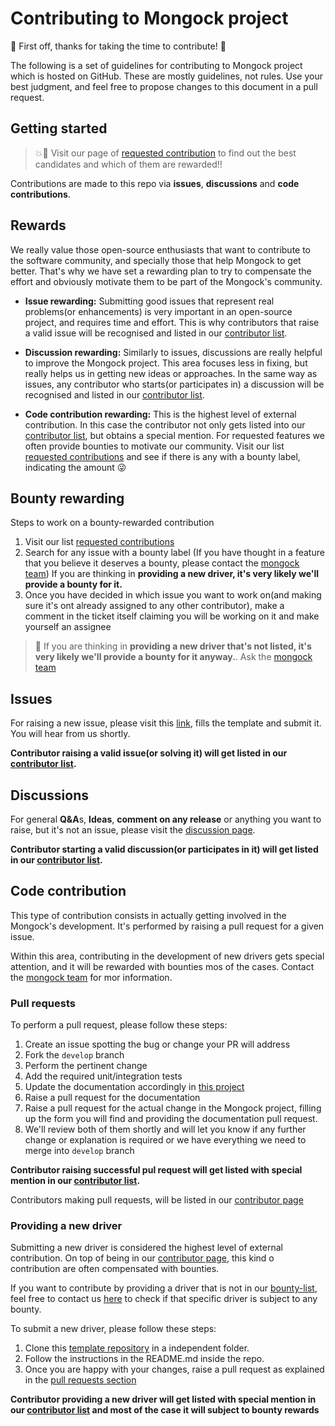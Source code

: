 # Contributing to Mongock project

:tada: First off, thanks for taking the time to contribute! :tada:

 The following is a set of guidelines for contributing to Mongock project which is hosted on GitHub. These are mostly guidelines, not rules. Use your best judgment, and feel
 free to propose changes to this document in a pull request.


## Getting started

> :boom::rocket: Visit our page of [requested contribution](https://github.com/mongock/mongock/labels/contribution-requested) to find out the best candidates and which of them are rewarded!!

Contributions are made to this repo via **issues**, **discussions** and **code contributions**.

## Rewards

We really value those open-source enthusiasts that want to contribute to the software community, and specially those that help Mongock to get better. That's why we have set
a rewarding plan to try to compensate the effort and obviously motivate them to be part of the Mongock's community.

- **Issue rewarding:** Submitting good issues  that represent real problems(or enhancements) is very important in an open-source project, and requires time and effort. This is why contributors that raise a valid issue will be recognised and listed in our [contributor list](https://github.com/mongock/mongock/blob/master/CONTRIBUTORS.md).

- **Discussion rewarding:** Similarly to issues, discussions are really helpful to improve the Mongock project. This area focuses less in fixing, but really helps us in getting new ideas or approaches. In the same way as issues, any contributor who starts(or participates in) a discussion will be recognised and listed in our [contributor list](https://github.com/mongock/mongock/blob/master/CONTRIBUTORS.md).

- **Code contribution rewarding:** This is the highest level of external contribution. In this case the contributor not only gets listed into our [contributor list](https://github.com/mongock/mongock/blob/master/CONTRIBUTORS.md), but obtains a special mention. For requested features we often provide bounties to motivate our community. Visit our list [requested contributions](https://github.com/mongock/mongock/labels/contribution-requested) and see if there is any with a bounty label, indicating the amount :stuck_out_tongue_winking_eye:


## Bounty rewarding

Steps to work on a bounty-rewarded contribution

1. Visit our list [requested contributions](https://github.com/mongock/mongock/labels/contribution-requested)
2. Search for any issue with a bounty label (If you have thought in a feature that you believe it deserves a bounty, please contact the [mongock team](mailto:development@mongock.io)) If you are thinking in **providing a new driver, it's very likely we'll provide a bounty for it.**
3. Once you have decided in which issue you want to work on(and making sure it's ont already assigned to any other contributor), make a comment in the ticket itself claiming you will be working on it and make yourself an assignee


> :rocket: If you are thinking in **providing a new driver that's not listed, it's very likely we'll provide a bounty for it anyway.**. Ask the [mongock team](mailto:development@mongock.io)

## Issues
For raising a new issue, please visit this [link](https://github.com/mongock/mongock/issues/new?assignees=&labels=&template=bug_report.md&title=), fills the template and submit it. 
You will hear from us shortly.

**Contributor raising a valid issue(or solving it) will get listed in our [contributor list](https://github.com/mongock/mongock/blob/master/CONTRIBUTORS.md).**


## Discussions
For general **Q&A**s, **Ideas**, **comment on any release** or anything you want to raise, but it's not an issue, please visit the [discussion page](https://github.com/mongock/mongock/discussions).


**Contributor starting a valid discussion(or participates in it) will get listed in our [contributor list](https://github.com/mongock/mongock/blob/master/CONTRIBUTORS.md).**


## Code contribution

This type of contribution consists in actually getting involved in the Mongock's development. It's performed by raising a pull request for a given issue.

Within this area, contributing in the development of new drivers gets special attention, and it will be rewarded with bounties mos of the cases. Contact the [mongock team](mailto:development@mongock.io) for mor information.


### Pull requests

To perform a pull request, please follow these steps:
1. Create an issue spotting the bug or change your PR will address
2. Fork the `develop` branch
3. Perform the pertinent change
4. Add the required unit/integration tests
5. Update the documentation accordingly in [this project](https://github.com/mongock/mongock-docs)
6. Raise a pull request for the documentation   
7. Raise a pull request for the actual change in the Mongock project, filling up the form you will find and providing the documentation pull request.
8. We'll review both of them shortly and will let you know if any further change or explanation is required or we have everything we need to merge into `develop` branch

**Contributor raising successful pul request will get listed with special mention in our [contributor list](https://github.com/mongock/mongock/blob/master/CONTRIBUTORS.md).**


Contributors making pull requests, will be listed in our [contributor page](https://www.mongock.io/v5/contribution/contributors)

### Providing a new driver

Submitting a new driver is considered the highest level of external contribution. On top of being in our [contributor page](https://www.mongock.io/v5/contribution/contributors), this kind o contribution are often compensated with bounties.

If you want to contribute by providing a driver that is not in our [bounty-list](https://github.com/mongock/mongock/labels/Bounty%20%3Amoney_mouth_face%3A%3Amoneybag%3A), feel free to contact us [here](mailto:support@mongock.io) to check if that specific driver is subject to any bounty.

To submit a new driver, please follow these steps:

1. Clone this [template repository](https://github.com/mongock/mongock/tree/develop/driver-template) in a independent folder.
2. Follow the instructions in the README.md inside the repo.
3. Once you are happy with your changes, raise a pull request as explained in the [pull requests section](#pull-requests)

**Contributor providing a new driver will get listed with special mention in our [contributor list](https://github.com/mongock/mongock/blob/master/CONTRIBUTORS.md) and most of the case it will subject to bounty rewards**
